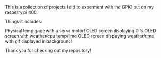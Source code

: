 This is a collection of projects I did to experment with the GPIO out on my rasperry pi 400.

Things it includes:

Physical temp gage with a servo motor!
OLED screen displaying Gifs
OLED screen with weather/cpu temp/time
OLED screen displaying weather/time with gif displayed in background!


Thank you for checking out my repository!
